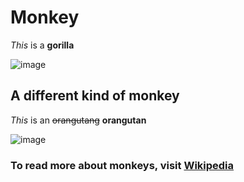 # Monkey
*This* is a **gorilla**

![image](https://github.com/dhdfw7/Monke/assets/145697378/af6beca4-4e3d-462f-86a6-1085bd98e70d)
## A different kind of monkey
*This* is an ~~orangutang~~ **orangutan**

![image](https://github.com/dhdfw7/Monke/assets/145697378/976f2b7b-7c65-4aa0-8e61-3247061dcf7c)
### To read more about monkeys, visit [Wikipedia](https://en.wikipedia.org/wiki/Monkey)
